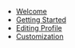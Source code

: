 - [Welcome](/)
- [Getting Started](gettingstarted.md)
- [Editing Profile](editingprofile.md)
- [Customization](customization)
